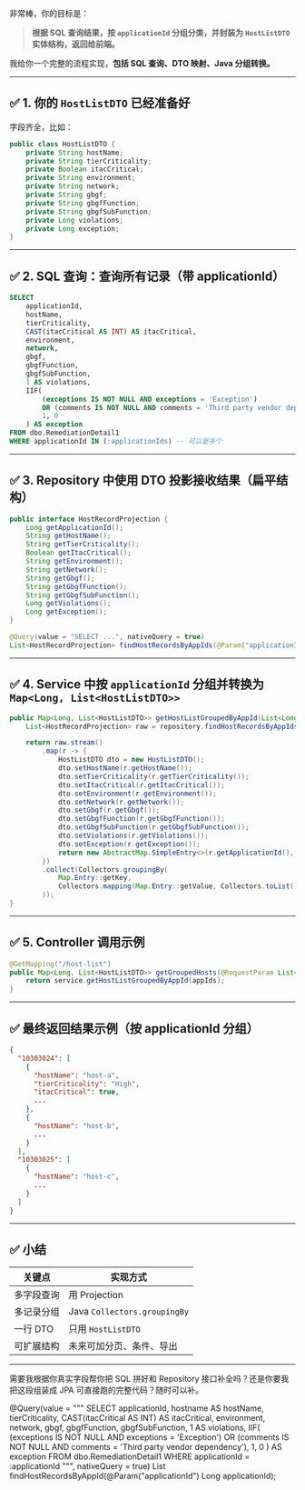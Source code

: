 非常棒，你的目标是：

> **根据 SQL 查询结果，按 `applicationId` 分组分类，并封装为 `HostListDTO` 实体结构，返回给前端。**

我给你一个完整的流程实现，**包括 SQL 查询、DTO 映射、Java 分组转换。**

---

## ✅ 1. 你的 `HostListDTO` 已经准备好

字段齐全，比如：

```java
public class HostListDTO {
    private String hostName;
    private String tierCriticality;
    private Boolean itacCritical;
    private String environment;
    private String network;
    private String gbgf;
    private String gbgfFunction;
    private String gbgfSubFunction;
    private Long violations;
    private Long exception;
}
```

---

## ✅ 2. SQL 查询：查询所有记录（带 applicationId）

```sql
SELECT 
    applicationId,
    hostName,
    tierCriticality,
    CAST(itacCritical AS INT) AS itacCritical,
    environment,
    network,
    gbgf,
    gbgfFunction,
    gbgfSubFunction,
    1 AS violations,
    IIF(
        (exceptions IS NOT NULL AND exceptions = 'Exception') 
        OR (comments IS NOT NULL AND comments = 'Third party vendor dependency'), 
        1, 0
    ) AS exception
FROM dbo.RemediationDetail1
WHERE applicationId IN (:applicationIds) -- 可以是多个
```

---

## ✅ 3. Repository 中使用 DTO 投影接收结果（扁平结构）

```java
public interface HostRecordProjection {
    Long getApplicationId();
    String getHostName();
    String getTierCriticality();
    Boolean getItacCritical();
    String getEnvironment();
    String getNetwork();
    String getGbgf();
    String getGbgfFunction();
    String getGbgfSubFunction();
    Long getViolations();
    Long getException();
}
```

```java
@Query(value = "SELECT ...", nativeQuery = true)
List<HostRecordProjection> findHostRecordsByAppIds(@Param("applicationIds") List<Long> applicationIds);
```

---

## ✅ 4. Service 中按 `applicationId` 分组并转换为 `Map<Long, List<HostListDTO>>`

```java
public Map<Long, List<HostListDTO>> getHostListGroupedByAppId(List<Long> appIds) {
    List<HostRecordProjection> raw = repository.findHostRecordsByAppIds(appIds);

    return raw.stream()
        .map(r -> {
            HostListDTO dto = new HostListDTO();
            dto.setHostName(r.getHostName());
            dto.setTierCriticality(r.getTierCriticality());
            dto.setItacCritical(r.getItacCritical());
            dto.setEnvironment(r.getEnvironment());
            dto.setNetwork(r.getNetwork());
            dto.setGbgf(r.getGbgf());
            dto.setGbgfFunction(r.getGbgfFunction());
            dto.setGbgfSubFunction(r.getGbgfSubFunction());
            dto.setViolations(r.getViolations());
            dto.setException(r.getException());
            return new AbstractMap.SimpleEntry<>(r.getApplicationId(), dto);
        })
        .collect(Collectors.groupingBy(
            Map.Entry::getKey,
            Collectors.mapping(Map.Entry::getValue, Collectors.toList())
        ));
}
```

---

## ✅ 5. Controller 调用示例

```java
@GetMapping("/host-list")
public Map<Long, List<HostListDTO>> getGroupedHosts(@RequestParam List<Long> appIds) {
    return service.getHostListGroupedByAppId(appIds);
}
```

---

## ✅ 最终返回结果示例（按 applicationId 分组）

```json
{
  "10303024": [
    {
      "hostName": "host-a",
      "tierCriticality": "High",
      "itacCritical": true,
      ...
    },
    {
      "hostName": "host-b",
      ...
    }
  ],
  "10303025": [
    {
      "hostName": "host-c",
      ...
    }
  ]
}
```

---

## ✅ 小结

| 关键点    | 实现方式                         |
| ------ | ---------------------------- |
| 多字段查询  | 用 Projection                 |
| 多记录分组  | Java `Collectors.groupingBy` |
| 一行 DTO | 只用 `HostListDTO`             |
| 可扩展结构  | 未来可加分页、条件、导出                 |

---

需要我根据你真实字段帮你把 SQL 拼好和 Repository 接口补全吗？还是你要我把这段组装成 JPA 可直接跑的完整代码？随时可以补。


@Query(value = """
    SELECT 
        applicationId,
        hostname AS hostName,
        tierCriticality,
        CAST(itacCritical AS INT) AS itacCritical,
        environment,
        network,
        gbgf,
        gbgfFunction,
        gbgfSubFunction,
        1 AS violations,
        IIF(
            (exceptions IS NOT NULL AND exceptions = 'Exception') OR 
            (comments IS NOT NULL AND comments = 'Third party vendor dependency'),
            1, 0
        ) AS exception
    FROM dbo.RemediationDetail1
    WHERE applicationId = :applicationId
    """, nativeQuery = true)
List<HostRecordProjection> findHostRecordsByAppId(@Param("applicationId") Long applicationId);

